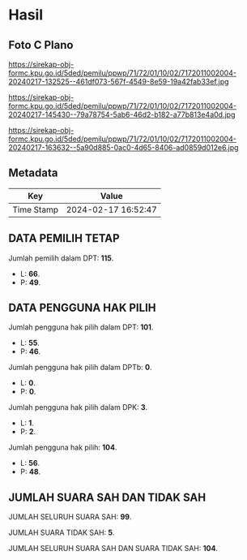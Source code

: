 # Hasil

## Foto C Plano

https://sirekap-obj-formc.kpu.go.id/5ded/pemilu/ppwp/71/72/01/10/02/7172011002004-20240217-132525--461df073-567f-4549-8e59-19a42fab33ef.jpg

https://sirekap-obj-formc.kpu.go.id/5ded/pemilu/ppwp/71/72/01/10/02/7172011002004-20240217-145430--79a78754-5ab6-46d2-b182-a77b813e4a0d.jpg

https://sirekap-obj-formc.kpu.go.id/5ded/pemilu/ppwp/71/72/01/10/02/7172011002004-20240217-163632--5a90d885-0ac0-4d65-8406-ad0859d012e6.jpg


## Metadata

| Key        | Value               |
| ---------- | ------------------- |
| Time Stamp | 2024-02-17 16:52:47 |


## DATA PEMILIH TETAP

Jumlah pemilih dalam DPT: **115**.
 * L: **66**.
 * P: **49**.

## DATA PENGGUNA HAK PILIH

Jumlah pengguna hak pilih dalam DPT: **101**.
 * L: **55**.
 * P: **46**.

Jumlah pengguna hak pilih dalam DPTb: **0**.
 * L: **0**.
 * P: **0**.

Jumlah pengguna hak pilih dalam DPK: **3**.
 * L: **1**.
 * P: **2**.

Jumlah pengguna hak pilih: **104**.
 * L: **56**.
 * P: **48**.

## JUMLAH SUARA SAH DAN TIDAK SAH

JUMLAH SELURUH SUARA SAH: **99**.

JUMLAH SUARA TIDAK SAH: **5**.

JUMLAH SELURUH SUARA SAH DAN SUARA TIDAK SAH: **104**.


